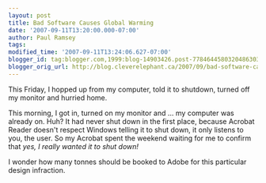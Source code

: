 ```yaml
---
layout: post
title: Bad Software Causes Global Warming
date: '2007-09-11T13:20:00.000-07:00'
author: Paul Ramsey
tags: 
modified_time: '2007-09-11T13:24:06.627-07:00'
blogger_id: tag:blogger.com,1999:blog-14903426.post-7784644580320486303
blogger_orig_url: http://blog.cleverelephant.ca/2007/09/bad-software-causes-global-warming.html
---
```


This Friday, I hopped up from my computer, told it to shutdown, turned off my monitor and hurried home.

This morning, I got in, turned on my monitor and ... my computer was already on.  Huh?  It had never shut down in the first place, because Acrobat Reader doesn't respect Windows telling it to shut down, it only listens to you, the user.  So my Acrobat spent the weekend waiting for me to confirm that *yes, I really wanted it to shut down!*

I wonder how many tonnes should be booked to Adobe for this particular design infraction.